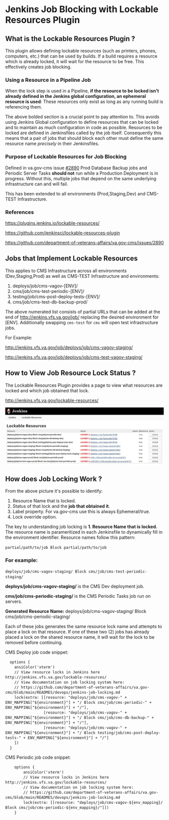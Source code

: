 # Jenkins Job Blocking with Lockable Resources Plugin

## What is the Lockable Resources Plugin ?

This plugin allows defining lockable resources (such as printers, phones, computers, etc.) that can be used by builds. If a build requires a resource which is already locked, it will wait for the resource to be free. This effectively creates job blocking.

### Using a Resource in a Pipeline Job

When the lock step is used in a Pipeline, **if the resource to be locked isn't already defined in the Jenkins global configuration, an ephemeral resource is used**: These resources only exist as long as any running build is referencing them.

The above bolded section is a crucial point to pay attention to. This avoids using Jenkins Global configuration to define resources that can be locked and to maintain as much configuration in code as possible. Resources to be locked are defined in Jenkinsfiles called by the job itself. Consequently this means that a pair of jobs that should block each other must define the same resource name *precisely* in their Jenkinsfiles.

### Purpose of Lockable Resources for Job Blocking

Defined in va.gov-cms issue [#2890](https://github.com/department-of-veterans-affairs/va.gov-cms/issues/2890) Prod Database Backup jobs and Periodic Server Tasks **should not** run while a Production Deployment is in progress. Without this, multiple jobs that depend on the same underlying infrastructure can and will fail.

This has been extended to all environments (Prod,Staging,Dev) and CMS-TEST Infrastructure.

### References

https://plugins.jenkins.io/lockable-resources/

https://github.com/jenkinsci/lockable-resources-plugin

https://github.com/department-of-veterans-affairs/va.gov-cms/issues/2890

## Jobs that Implement Lockable Resources

This applies to CMS Infrastructure across all environments (Dev,Staging,Prod) as well as CMS-TEST Infrastructure and environments:

1. deploys/job/cms-vagov-[ENV]/
1. cms/job/cms-test-periodic-[ENV]/
1. testing/job/cms-post-deploy-tests-[ENV]/
1. cms/job/cms-test-db-backup-prod/

The above numerated list consists of partial URLs that can be added at the end of http://jenkins.vfs.va.gov/job/ replacing the desired environment for [ENV]. Additionally swapping `cms-test` for `cms` will open test infrastructure jobs.

For Example:

http://jenkins.vfs.va.gov/job/deploys/job/cms-vagov-staging/

http://jenkins.vfs.va.gov/job/deploys/job/cms-test-vagov-staging/


## How to View Job Resource Lock Status ?

The Lockable Resources Plugin provides a page to view what resources are locked and which job obtained that lock.

http://jenkins.vfs.va.gov/lockable-resources/

![Jenkins Lockable Resource Page](../images/jenkins-lockable-resources.jpg)

## How does Job Locking Work ?

From the above picture it's possible to identify:
1. Resource Name that is locked.
1. Status of that lock and the **job that obtained it**.
1. Label property. For va.gov-cms use this is always Ephemeral/true.
1. Lock override option.

The key to understanding job locking is **1. Resource Name that is locked.** The resource name is parameritized in each Jenkinsfile to dynamically fill in the environment identifier. Resource names follow this pattern:

`partial/path/to/job Block partial/path/to/job`

### For example:

`deploys/job/cms-vagov-staging/ Block cms/job/cms-test-periodic-staging/`

**deploys/job/cms-vagov-staging/** is the CMS Dev deployment job.

**cms/job/cms-periodic-staging/** is the CMS Periodic Tasks job run on servers.

**Generated Resource Name:** deploys/job/cms-vagov-staging/ Block cms/job/cms-periodic-staging/

Each of these jobs generates the same resource lock name and attempts to place a lock on that resource. If one of these two (2) jobs has already placed a lock on the shared resource name, it will wait for the lock to be removed before continuing.

CMS Deploy job code snippet:

```
  options {
    ansiColor('xterm')
    // View resource locks in Jenkins here http://jenkins.vfs.va.gov/lockable-resources/
    // View documentation on job locking system here:
    // https://github.com/department-of-veterans-affairs/va.gov-cms/blob/main/READMES/devops/jenkins-job-locking.md
    lock(extra: [[resource: "deploys/job/cms-vagov-" + ENV_MAPPING["${environment}"] + "/ Block cms/job/cms-periodic-" + ENV_MAPPING["${environment}"] + "/"],
                 [resource: "deploys/job/cms-vagov-" + ENV_MAPPING["${environment}"] + "/ Block cms/job/cms-db-backup-" + ENV_MAPPING["${environment}"] + "/"],
                 [resource: "deploys/job/cms-vagov-" + ENV_MAPPING["${environment}"] + "/ Block testing/job/cms-post-deploy-tests-" + ENV_MAPPING["${environment}"] + "/"]
    ])
  }
```

CMS Periodic job code snippet:

```
    options {
        ansiColor('xterm')
        // View resource locks in Jenkins here http://jenkins.vfs.va.gov/lockable-resources/
        // View documentation on job locking system here:
        // https://github.com/department-of-veterans-affairs/va.gov-cms/blob/main/READMES/devops/jenkins-job-locking.md
        lock(extra: [[resource: "deploys/job/cms-vagov-${env_mapping}/ Block cms/job/cms-periodic-${env_mapping}/"]])
    }
```
